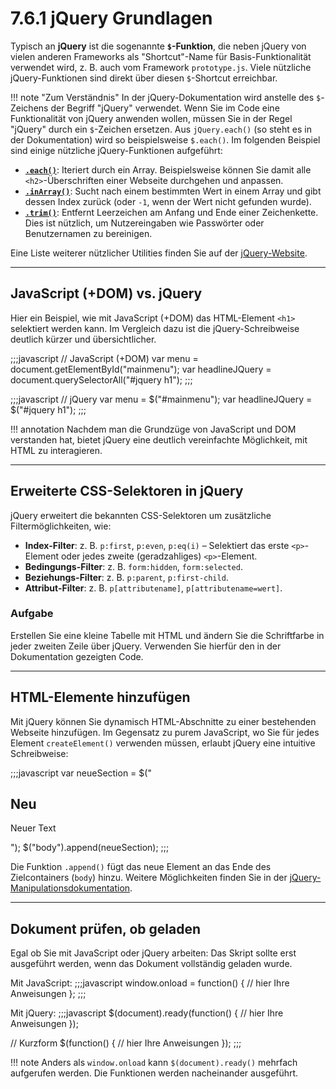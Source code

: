 # 7.6.1 jQuery Grundlagen

Typisch an **jQuery** ist die sogenannte **`$`-Funktion**, die neben jQuery von vielen anderen Frameworks als "Shortcut"-Name für Basis-Funktionalität verwendet wird, z. B. auch vom Framework `prototype.js`. Viele nützliche jQuery-Funktionen sind direkt über diesen `$`-Shortcut erreichbar.

!!! note "Zum Verständnis"
    In der jQuery-Dokumentation wird anstelle des `$`-Zeichens der Begriff "jQuery" verwendet. Wenn Sie im Code eine Funktionalität von jQuery anwenden wollen, müssen Sie in der Regel "jQuery" durch ein `$`-Zeichen ersetzen. Aus `jQuery.each()` (so steht es in der Dokumentation) wird so beispielsweise `$.each()`. Im folgenden Beispiel sind einige nützliche jQuery-Funktionen aufgeführt:

- **[`.each()`](https://api.jquery.com/each/)**: Iteriert durch ein Array. Beispielsweise können Sie damit alle `<h2>`-Überschriften einer Webseite durchgehen und anpassen.
- **[`.inArray()`](http://api.jquery.com/jQuery.inArray/)**: Sucht nach einem bestimmten Wert in einem Array und gibt dessen Index zurück (oder `-1`, wenn der Wert nicht gefunden wurde).
- **[`.trim()`](http://api.jquery.com/jQuery.trim/)**: Entfernt Leerzeichen am Anfang und Ende einer Zeichenkette. Dies ist nützlich, um Nutzereingaben wie Passwörter oder Benutzernamen zu bereinigen.

Eine Liste weiterer nützlicher Utilities finden Sie auf der [jQuery-Website](http://api.jquery.com/category/utilities/).

---

## JavaScript (+DOM) vs. jQuery

Hier ein Beispiel, wie mit JavaScript (+DOM) das HTML-Element `<h1>` selektiert werden kann. Im Vergleich dazu ist die jQuery-Schreibweise deutlich kürzer und übersichtlicher.

;;;javascript
// JavaScript (+DOM)
var menu = document.getElementById("mainmenu");
var headlineJQuery = document.querySelectorAll("#jquery h1");
;;;

;;;javascript
// jQuery
var menu = $("#mainmenu");
var headlineJQuery = $("#jquery h1");
;;;

!!! annotation
    Nachdem man die Grundzüge von JavaScript und DOM verstanden hat, bietet jQuery eine deutlich vereinfachte Möglichkeit, mit HTML zu interagieren.

---

## Erweiterte CSS-Selektoren in jQuery

jQuery erweitert die bekannten CSS-Selektoren um zusätzliche Filtermöglichkeiten, wie:

- **Index-Filter**: z. B. `p:first`, `p:even`, `p:eq(i)` – Selektiert das erste `<p>`-Element oder jedes zweite (geradzahliges) `<p>`-Element.
- **Bedingungs-Filter**: z. B. `form:hidden`, `form:selected`.
- **Beziehungs-Filter**: z. B. `p:parent`, `p:first-child`.
- **Attribut-Filter**: z. B. `p[attributename]`, `p[attributename=wert]`.

### Aufgabe

Erstellen Sie eine kleine Tabelle mit HTML und ändern Sie die Schriftfarbe in jeder zweiten Zeile über jQuery. Verwenden Sie hierfür den in der Dokumentation gezeigten Code.

---

## HTML-Elemente hinzufügen

Mit jQuery können Sie dynamisch HTML-Abschnitte zu einer bestehenden Webseite hinzufügen. Im Gegensatz zu purem JavaScript, wo Sie für jedes Element `createElement()` verwenden müssen, erlaubt jQuery eine intuitive Schreibweise:

;;;javascript
var neueSection = $("<section><h1>Neu</h1><p>Neuer Text</p></section>");
$("body").append(neueSection);
;;;

Die Funktion `.append()` fügt das neue Element an das Ende des Zielcontainers (`body`) hinzu. Weitere Möglichkeiten finden Sie in der [jQuery-Manipulationsdokumentation](https://api.jquery.com/category/manipulation/).

---

## Dokument prüfen, ob geladen

Egal ob Sie mit JavaScript oder jQuery arbeiten: Das Skript sollte erst ausgeführt werden, wenn das Dokument vollständig geladen wurde.

Mit JavaScript:
;;;javascript
window.onload = function() {
  // hier Ihre Anweisungen
};
;;;

Mit jQuery:
;;;javascript
$(document).ready(function() {
  // hier Ihre Anweisungen
});

// Kurzform
$(function() {
  // hier Ihre Anweisungen
});
;;;

!!! note
    Anders als `window.onload` kann `$(document).ready()` mehrfach aufgerufen werden. Die Funktionen werden nacheinander ausgeführt.
